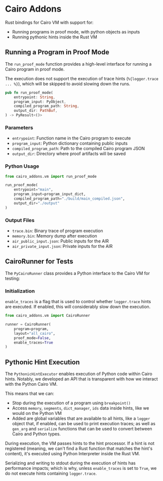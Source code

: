 # Cairo Addons

Rust bindings for Cairo VM with support for:

- Running programs in proof mode, with python objects as inputs
- Running pythonic hints inside the Rust VM

## Running a Program in Proof Mode

The `run_proof_mode` function provides a high-level interface for running a
Cairo program in proof mode.

The execution does not support the execution of trace hints
(`%{logger.trace ... %}`), which will be skipped to avoid slowing down the runs.

```rust
pub fn run_proof_mode(
    entrypoint: String,
    program_input: PyObject,
    compiled_program_path: String,
    output_dir: PathBuf,
) -> PyResult<()>
```

### Parameters

- `entrypoint`: Function name in the Cairo program to execute
- `program_input`: Python dictionary containing public inputs
- `compiled_program_path`: Path to the compiled Cairo program JSON
- `output_dir`: Directory where proof artifacts will be saved

### Python Usage

```python
from cairo_addons.vm import run_proof_mode

run_proof_mode(
    entrypoint="main",
    program_input=program_input_dict,
    compiled_program_path="./build/main_compiled.json",
    output_dir="./output"
)
```

### Output Files

- `trace.bin`: Binary trace of program execution
- `memory.bin`: Memory dump after execution
- `air_public_input.json`: Public inputs for the AIR
- `air_private_input.json`: Private inputs for the AIR

## CairoRunner for Tests

The `PyCairoRunner` class provides a Python interface to the Cairo VM for
testing:

### Initialization

`enable_traces` is a flag that is used to control whether `logger.trace` hints
are executed. If enabled, this will considerably slow down the execution.

```python
from cairo_addons.vm import CairoRunner

runner = CairoRunner(
    program=program,
    layout="all_cairo",
    proof_mode=False,
    enable_traces=True
)
```

## Pythonic Hint Execution

The `PythonicHintExecutor` enables execution of Python code within Cairo hints.
Notably, we developed an API that is transparent with how we interact with the
Python Cairo VM.

This means that we can:

- Stop during the execution of a program using `breakpoint()`
- Access `memory`, `segments`, `dict_manager`, `ids` data inside hints, like we
  would on the Python VM
- Added are global variables that are available to all hints, like a `logger`
  object that, if enabled, can be used to print execution traces; as well as
  `gen_arg` and `serialize` functions that can be used to convert between Cairo
  and Python types.

During execution, the VM passes hints to the hint processor. If a hint is not
registered (meaning, we can't find a Rust function that matches the hint's
content), it's executed using Python Interpreter inside the Rust VM.

Serializing and writing to stdout during the execution of hints has performance
impacts; which is why, unless `enable_traces` is set to `True`, we do not
execute hints containing `logger.trace`.
